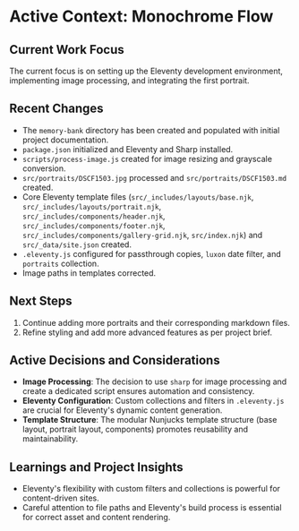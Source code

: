 # Active Context: Monochrome Flow

## Current Work Focus

The current focus is on setting up the Eleventy development environment, implementing image processing, and integrating the first portrait.

## Recent Changes

*   The `memory-bank` directory has been created and populated with initial project documentation.
*   `package.json` initialized and Eleventy and Sharp installed.
*   `scripts/process-image.js` created for image resizing and grayscale conversion.
*   `src/portraits/DSCF1503.jpg` processed and `src/portraits/DSCF1503.md` created.
*   Core Eleventy template files (`src/_includes/layouts/base.njk`, `src/_includes/layouts/portrait.njk`, `src/_includes/components/header.njk`, `src/_includes/components/footer.njk`, `src/_includes/components/gallery-grid.njk`, `src/index.njk`) and `src/_data/site.json` created.
*   `.eleventy.js` configured for passthrough copies, `luxon` date filter, and `portraits` collection.
*   Image paths in templates corrected.

## Next Steps

1.  Continue adding more portraits and their corresponding markdown files.
2.  Refine styling and add more advanced features as per project brief.

## Active Decisions and Considerations

*   **Image Processing**: The decision to use `sharp` for image processing and create a dedicated script ensures automation and consistency.
*   **Eleventy Configuration**: Custom collections and filters in `.eleventy.js` are crucial for Eleventy's dynamic content generation.
*   **Template Structure**: The modular Nunjucks template structure (base layout, portrait layout, components) promotes reusability and maintainability.

## Learnings and Project Insights

*   Eleventy's flexibility with custom filters and collections is powerful for content-driven sites.
*   Careful attention to file paths and Eleventy's build process is essential for correct asset and content rendering.
